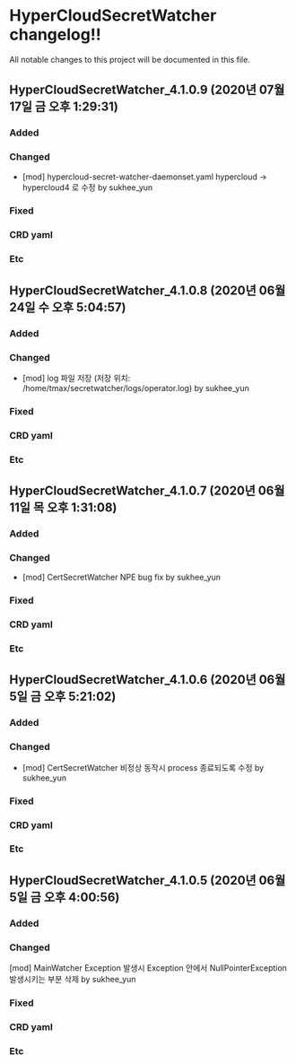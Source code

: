 # HyperCloudSecretWatcher changelog!!
All notable changes to this project will be documented in this file.

<!-------------------- v4.1.0.9 start -------------------->

## HyperCloudSecretWatcher_4.1.0.9 (2020년 07월 17일 금 오후  1:29:31)

### Added

### Changed
  - [mod] hypercloud-secret-watcher-daemonset.yaml hypercloud -> hypercloud4 로 수정 by sukhee_yun

### Fixed

### CRD yaml

### Etc

<!--------------------- v4.1.0.9 end --------------------->

<!-------------------- v4.1.0.8 start -------------------->

## HyperCloudSecretWatcher_4.1.0.8 (2020년 06월 24일 수 오후  5:04:57)

### Added

### Changed
  - [mod] log 파일 저장 (저장 위치: /home/tmax/secretwatcher/logs/operator.log) by sukhee_yun

### Fixed

### CRD yaml

### Etc

<!--------------------- v4.1.0.8 end --------------------->

<!-------------------- v4.1.0.7 start -------------------->

## HyperCloudSecretWatcher_4.1.0.7 (2020년 06월 11일 목 오후  1:31:08)

### Added

### Changed
  - [mod] CertSecretWatcher NPE bug fix by sukhee_yun

### Fixed

### CRD yaml

### Etc

<!--------------------- v4.1.0.7 end --------------------->

<!-------------------- v4.1.0.6 start -------------------->

## HyperCloudSecretWatcher_4.1.0.6 (2020년 06월  5일 금 오후  5:21:02)

### Added

### Changed
  - [mod] CertSecretWatcher 비정상 동작시 process 종료되도록 수정 by sukhee_yun

### Fixed

### CRD yaml

### Etc

<!--------------------- v4.1.0.6 end --------------------->

<!-------------------- v4.1.0.5 start -------------------->

## HyperCloudSecretWatcher_4.1.0.5 (2020년 06월  5일 금 오후  4:00:56)

### Added

### Changed
[mod] MainWatcher Exception 발생시 Exception 안에서 NullPointerException 발생시키는 부분 삭제 by sukhee_yun

### Fixed

### CRD yaml

### Etc

<!--------------------- v4.1.0.5 end --------------------->
